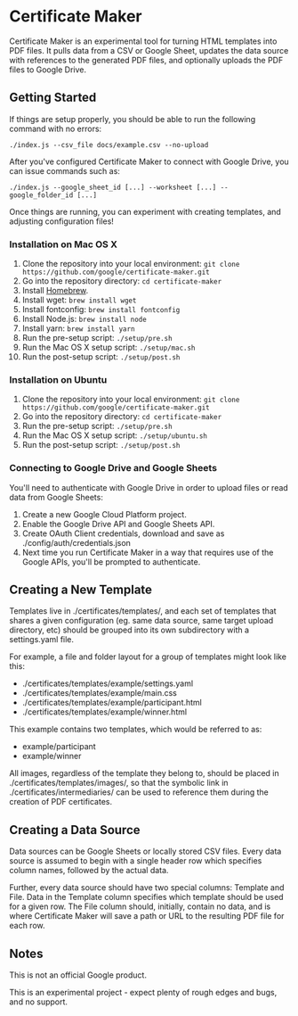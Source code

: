 # Certificate Maker

Certificate Maker is an experimental tool for turning HTML templates into PDF
files. It pulls data from a CSV or Google Sheet, updates the data source with
references to the generated PDF files, and optionally uploads the PDF files to
Google Drive.

## Getting Started

If things are setup properly, you should be able to run the following command
with no errors:

```./index.js --csv_file docs/example.csv --no-upload```

After you've configured Certificate Maker to connect with Google Drive, you can
issue commands such as:

```./index.js --google_sheet_id [...] --worksheet [...] --google_folder_id [...]```

Once things are running, you can experiment with creating templates, and
adjusting configuration files!

### Installation on Mac OS X

1. Clone the repository into your local environment: `git clone
   https://github.com/google/certificate-maker.git`
2. Go into the repository directory: `cd certificate-maker`
3. Install [Homebrew](https://brew.sh/).
4. Install wget: `brew install wget`
5. Install fontconfig: `brew install fontconfig`
6. Install Node.js: `brew install node`
6. Install yarn: `brew install yarn`
7. Run the pre-setup script: `./setup/pre.sh`
8. Run the Mac OS X setup script: `./setup/mac.sh`
9. Run the post-setup script: `./setup/post.sh` 

### Installation on Ubuntu

1. Clone the repository into your local environment: `git clone
   https://github.com/google/certificate-maker.git`
2. Go into the repository directory: `cd certificate-maker`
3. Run the pre-setup script: `./setup/pre.sh`
4. Run the Mac OS X setup script: `./setup/ubuntu.sh`
5. Run the post-setup script: `./setup/post.sh` 

### Connecting to Google Drive and Google Sheets

You'll need to authenticate with Google Drive in order to upload files or read
data from Google Sheets:

1. Create a new Google Cloud Platform project.
2. Enable the Google Drive API and Google Sheets API.
3. Create OAuth Client credentials, download and save as
   ./config/auth/credentials.json
4. Next time you run Certificate Maker in a way that requires use of the Google
   APIs, you'll be prompted to authenticate.

## Creating a New Template

Templates live in ./certificates/templates/, and each set of templates that
shares a given configuration (eg. same data source, same target upload
directory, etc) should be grouped into its own subdirectory with a
settings.yaml file.

For example, a file and folder layout for a group of templates might look
like this:

* ./certificates/templates/example/settings.yaml
* ./certificates/templates/example/main.css
* ./certificates/templates/example/participant.html
* ./certificates/templates/example/winner.html

This example contains two templates, which would be referred to as:

* example/participant
* example/winner

All images, regardless of the template they belong to, should be placed in
./certificates/templates/images/, so that the symbolic link in
./certificates/intermediaries/ can be used to reference them during the
creation of PDF certificates.

## Creating a Data Source

Data sources can be Google Sheets or locally stored CSV files. Every data
source is assumed to begin with a single header row which specifies column
names, followed by the actual data.

Further, every data source should have two special columns: Template and
File. Data in the Template column specifies which template should be used
for a given row. The File column should, initially, contain no data, and
is where Certificate Maker will save a path or URL to the resulting PDF
file for each row.

## Notes

This is not an official Google product.

This is an experimental project - expect plenty of rough edges and bugs, and 
no support.
